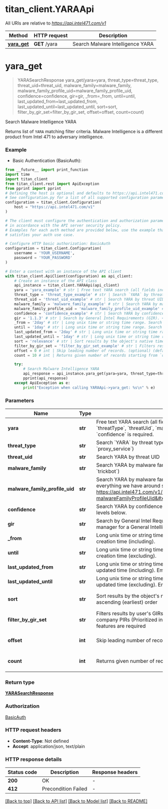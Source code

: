 # titan_client.YARAApi

All URIs are relative to *https://api.intel471.com/v1*

Method | HTTP request | Description
------------- | ------------- | -------------
[**yara_get**](YARAApi.md#yara_get) | **GET** /yara | Search Malware Intelligence YARA


# **yara_get**
> YARASearchResponse yara_get(yara=yara, threat_type=threat_type, threat_uid=threat_uid, malware_family=malware_family, malware_family_profile_uid=malware_family_profile_uid, confidence=confidence, gir=gir, _from=_from, until=until, last_updated_from=last_updated_from, last_updated_until=last_updated_until, sort=sort, filter_by_gir_set=filter_by_gir_set, offset=offset, count=count)

Search Malware Intelligence YARA

Returns list of `YARA` matching filter criteria. Malware Intelligence is a different product from Intel 471 to adversary intelligence.

### Example

* Basic Authentication (BasicAuth):
```python
from __future__ import print_function
import time
import titan_client
from titan_client.rest import ApiException
from pprint import pprint
# Defining the host is optional and defaults to https://api.intel471.com/v1
# See configuration.py for a list of all supported configuration parameters.
configuration = titan_client.Configuration(
    host = "https://api.intel471.com/v1"
)

# The client must configure the authentication and authorization parameters
# in accordance with the API server security policy.
# Examples for each auth method are provided below, use the example that
# satisfies your auth use case.

# Configure HTTP basic authorization: BasicAuth
configuration = titan_client.Configuration(
    username = 'YOUR_USERNAME',
    password = 'YOUR_PASSWORD'
)

# Enter a context with an instance of the API client
with titan_client.ApiClient(configuration) as api_client:
    # Create an instance of the API class
    api_instance = titan_client.YARAApi(api_client)
    yara = 'yara_example' # str | Free text YARA search (all fields included). At least one of `yara`, `threatType`, `threatUid`, `malwareFamily`, `malwareFamilyProfileUid` or `confidence` is required. (optional)
    threat_type = 'threat_type_example' # str | Search `YARA` by threat type (e.g. `malware`, `bulletproof_hosting`, `proxy_service`) (optional)
    threat_uid = 'threat_uid_example' # str | Search YARA by threat UID (optional)
    malware_family = 'malware_family_example' # str | Search YARA by malware family (e.g. `gozi_isfb`, `smokeloader`, `trickbot`) (optional)
    malware_family_profile_uid = 'malware_family_profile_uid_example' # str | Search YARA by malware family profile UID. Useful for getting context for everything we have around specific malware family, for instance https://api.intel471.com/v1/search?malwareFamilyProfileUid=d073f7352b82c1b8eedda381590adced (optional)
    confidence = 'confidence_example' # str | Search YARA by confidence. See detailed description of confidence levels below. (optional)
    gir = '1.1.3' # str | Search by General Intel Requirements (GIR). <br />Consult your collection manager for a General Intelligence Requirements program. (optional)
    _from = '2day' # str | Long unix time or string time range. Search data starting from given creation time (including). (optional)
    until = '1day' # str | Long unix time or string time range. Search data ending before given creation time (excluding). (optional)
    last_updated_from = '2day' # str | Long unix time or string time range. Search data starting from given last updated time (including). Empty indicates unbounded. (optional)
    last_updated_until = '1day' # str | Long unix time or string time range. Search data ending before given last updated time (excluding). Empty indicates unbounded. (optional)
    sort = 'relevance' # str | Sort results by the object's native time in descending (latest) or ascending (earliest) order (optional) (default to 'relevance')
    filter_by_gir_set = 'filter_by_gir_set_example' # str | Filters results by user's GIRs (General intel requirements) or user's company PIRs (Prioritized intel requirements) if present. Dedicated user features are required (optional)
    offset = 0 # int | Skip leading number of records. (optional) (default to 0)
    count = 10 # int | Returns given number of records starting from `offset` position. (optional) (default to 10)

    try:
        # Search Malware Intelligence YARA
        api_response = api_instance.yara_get(yara=yara, threat_type=threat_type, threat_uid=threat_uid, malware_family=malware_family, malware_family_profile_uid=malware_family_profile_uid, confidence=confidence, gir=gir, _from=_from, until=until, last_updated_from=last_updated_from, last_updated_until=last_updated_until, sort=sort, filter_by_gir_set=filter_by_gir_set, offset=offset, count=count)
        pprint(api_response)
    except ApiException as e:
        print("Exception when calling YARAApi->yara_get: %s\n" % e)
```

### Parameters

Name | Type | Description  | Notes
------------- | ------------- | ------------- | -------------
 **yara** | **str**| Free text YARA search (all fields included). At least one of &#x60;yara&#x60;, &#x60;threatType&#x60;, &#x60;threatUid&#x60;, &#x60;malwareFamily&#x60;, &#x60;malwareFamilyProfileUid&#x60; or &#x60;confidence&#x60; is required. | [optional] 
 **threat_type** | **str**| Search &#x60;YARA&#x60; by threat type (e.g. &#x60;malware&#x60;, &#x60;bulletproof_hosting&#x60;, &#x60;proxy_service&#x60;) | [optional] 
 **threat_uid** | **str**| Search YARA by threat UID | [optional] 
 **malware_family** | **str**| Search YARA by malware family (e.g. &#x60;gozi_isfb&#x60;, &#x60;smokeloader&#x60;, &#x60;trickbot&#x60;) | [optional] 
 **malware_family_profile_uid** | **str**| Search YARA by malware family profile UID. Useful for getting context for everything we have around specific malware family, for instance https://api.intel471.com/v1/search?malwareFamilyProfileUid&#x3D;d073f7352b82c1b8eedda381590adced | [optional] 
 **confidence** | **str**| Search YARA by confidence. See detailed description of confidence levels below. | [optional] 
 **gir** | **str**| Search by General Intel Requirements (GIR). &lt;br /&gt;Consult your collection manager for a General Intelligence Requirements program. | [optional] 
 **_from** | **str**| Long unix time or string time range. Search data starting from given creation time (including). | [optional] 
 **until** | **str**| Long unix time or string time range. Search data ending before given creation time (excluding). | [optional] 
 **last_updated_from** | **str**| Long unix time or string time range. Search data starting from given last updated time (including). Empty indicates unbounded. | [optional] 
 **last_updated_until** | **str**| Long unix time or string time range. Search data ending before given last updated time (excluding). Empty indicates unbounded. | [optional] 
 **sort** | **str**| Sort results by the object&#39;s native time in descending (latest) or ascending (earliest) order | [optional] [default to &#39;relevance&#39;]
 **filter_by_gir_set** | **str**| Filters results by user&#39;s GIRs (General intel requirements) or user&#39;s company PIRs (Prioritized intel requirements) if present. Dedicated user features are required | [optional] 
 **offset** | **int**| Skip leading number of records. | [optional] [default to 0]
 **count** | **int**| Returns given number of records starting from &#x60;offset&#x60; position. | [optional] [default to 10]

### Return type

[**YARASearchResponse**](YARASearchResponse.md)

### Authorization

[BasicAuth](../README.md#BasicAuth)

### HTTP request headers

 - **Content-Type**: Not defined
 - **Accept**: application/json, text/plain

### HTTP response details
| Status code | Description | Response headers |
|-------------|-------------|------------------|
**200** | OK |  -  |
**412** | Precondition Failed |  -  |

[[Back to top]](#) [[Back to API list]](../README.md#documentation-for-api-endpoints) [[Back to Model list]](../README.md#documentation-for-models) [[Back to README]](../README.md)

